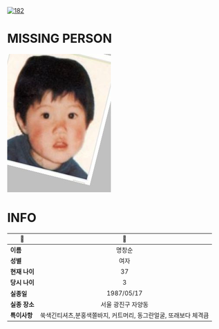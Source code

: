 [![182](https://img.shields.io/badge/%EC%8B%A4%EC%A2%85%EC%8B%A0%EA%B3%A0%EB%8A%94%20%EA%B5%AD%EB%B2%88%EC%97%86%EC%9D%B4-182-blue)](http://safe182.go.kr/index.do)

# MISSING PERSON

<img src="./missing_person.jpg">

# INFO

|🔑|💎|
|--|:--:|
|**이름**|명창순|
|**성별**|여자|
|**현재 나이**|37|
|**당시 나이**|3|
|**실종일**|1987/05/17|
|**실종 장소**|서울 광진구 자양동 |
|**특이사항**|쑥색긴티셔츠,분홍색쫄바지, 커트머리, 동그란얼굴, 또래보다 체격큼|
